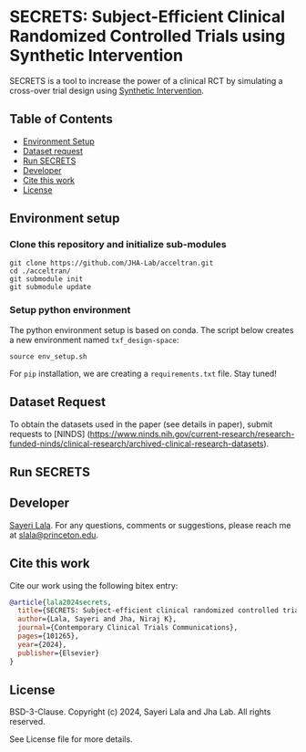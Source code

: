 # SECRETS: Subject-Efficient Clinical Randomized Controlled Trials using Synthetic Intervention

<!-- comment 
![Hits](https://hits.seeyoufarm.com/api/count/incr/badge.svg?url=https%3A%2F%2Fgithub.com%2FJHA-Lab%2Facceltran&count_bg=%2379C83D&title_bg=%23555555&icon=&icon_color=%23E7E7E7&title=hits&edge_flat=false)
-->

SECRETS is a tool to increase the power of a clinical RCT by simulating a cross-over trial design using [Synthetic Intervention](https://arxiv.org/pdf/2006.07691.pdf). 


## Table of Contents
- [Environment Setup](#environment-setup)
- [Dataset request](#data-request)
- [Run SECRETS](#run-secrets)
- [Developer](#developer)
- [Cite this work](#cite-this-work)
- [License](#license)

## Environment setup

### Clone this repository and initialize sub-modules

```shell
git clone https://github.com/JHA-Lab/acceltran.git
cd ./acceltran/
git submodule init
git submodule update
```

### Setup python environment  

The python environment setup is based on conda. The script below creates a new environment named `txf_design-space`:
```shell
source env_setup.sh
```
For `pip` installation, we are creating a `requirements.txt` file. Stay tuned!


## Dataset Request
To obtain the datasets used in the paper (see details in paper), submit requests to [NINDS] (https://www.ninds.nih.gov/current-research/research-funded-ninds/clinical-research/archived-clinical-research-datasets).

## Run SECRETS



## Developer

[Sayeri Lala](https://github.com/slala21021). For any questions, comments or suggestions, please reach me at [slala@princeton.edu](mailto:slala@princeton.edu).

## Cite this work

Cite our work using the following bitex entry:
```bibtex
@article{lala2024secrets,
  title={SECRETS: Subject-efficient clinical randomized controlled trials using synthetic intervention},
  author={Lala, Sayeri and Jha, Niraj K},
  journal={Contemporary Clinical Trials Communications},
  pages={101265},
  year={2024},
  publisher={Elsevier}
}
```

## License

BSD-3-Clause. 
Copyright (c) 2024, Sayeri Lala and Jha Lab.
All rights reserved.

See License file for more details.
